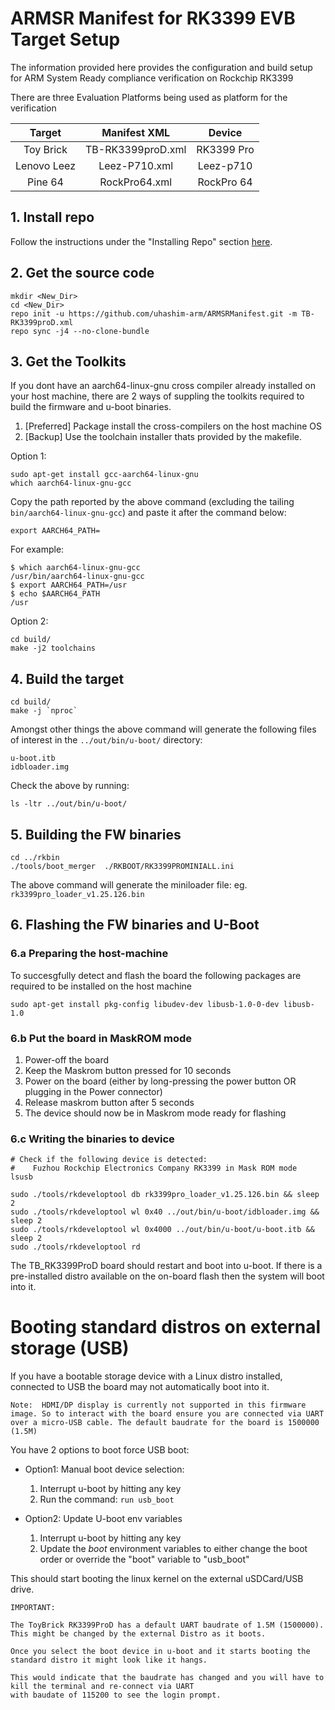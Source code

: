 # ARMSR Manifest for RK3399 EVB Target Setup

The information provided here provides the configuration and build setup for ARM System Ready compliance verification on Rockchip RK3399

There are three Evaluation Platforms being used as platform for the verification

| Target  | Manifest XML  | Device |
| :------------: |:---------------:| :-----:|
| Toy Brick      | TB-RK3399proD.xml | RK3399 Pro |
| Lenovo Leez     | Leez-P710.xml        |  Leez-p710 |
| Pine 64 | RockPro64.xml |    RockPro 64 |


## 1. Install repo
Follow the instructions under the "Installing Repo" section
[here](https://source.android.com/source/downloading.html).

## 2. Get the source code
```
mkdir <New_Dir>
cd <New_Dir>
repo init -u https://github.com/uhashim-arm/ARMSRManifest.git -m TB-RK3399proD.xml 
repo sync -j4 --no-clone-bundle
```

## 3. Get the Toolkits 
If you dont have an aarch64-linux-gnu cross compiler already installed on your host machine, there are 2 ways of suppling the toolkits required to build the firmware and u-boot binaries. 

1. [Preferred] Package install the cross-compilers on the host machine OS
2. [Backup] Use the toolchain installer thats provided by the makefile.

Option 1: 

```
sudo apt-get install gcc-aarch64-linux-gnu
which aarch64-linux-gnu-gcc
```
Copy the path reported by the above command (excluding the tailing `bin/aarch64-linux-gnu-gcc`) and paste it after the command below:

```
export AARCH64_PATH=
```
For example: 

```
$ which aarch64-linux-gnu-gcc 
/usr/bin/aarch64-linux-gnu-gcc
$ export AARCH64_PATH=/usr
$ echo $AARCH64_PATH
/usr
```

Option 2: 

```
cd build/
make -j2 toolchains
```

## 4. Build the target
```
cd build/
make -j `nproc`
```
Amongst other things the above command will generate the following files of interest in the `../out/bin/u-boot/` directory:

```
u-boot.itb
idbloader.img
```
Check the above by running: 
```
ls -ltr ../out/bin/u-boot/
```



## 5. Building the FW binaries
```
cd ../rkbin
./tools/boot_merger  ./RKBOOT/RK3399PROMINIALL.ini
```
The above command will generate the miniloader file: eg. `rk3399pro_loader_v1.25.126.bin`

## 6. Flashing the FW binaries and U-Boot

### 6.a Preparing the host-machine
To succesgfully detect and flash the board the following packages are required to be installed on the host machine

```
sudo apt-get install pkg-config libudev-dev libusb-1.0-0-dev libusb-1.0 
```


### 6.b Put the board in MaskROM mode 
1. Power-off the board
2. Keep the Maskrom button pressed for 10 seconds
3. Power on the board (either by long-pressing the power button OR plugging in the Power connector)
4. Release maskrom button after 5 seconds
5. The device should now be in Maskrom mode ready for flashing


### 6.c Writing the binaries to device 
```
# Check if the following device is detected:
#    Fuzhou Rockchip Electronics Company RK3399 in Mask ROM mode
lsusb 

sudo ./tools/rkdeveloptool db rk3399pro_loader_v1.25.126.bin && sleep 2
sudo ./tools/rkdeveloptool wl 0x40 ../out/bin/u-boot/idbloader.img && sleep 2
sudo ./tools/rkdeveloptool wl 0x4000 ../out/bin/u-boot/u-boot.itb && sleep 2
sudo ./tools/rkdeveloptool rd
```

The TB_RK3399ProD board should restart and boot into u-boot. If there is a pre-installed distro available on the on-board flash then the system will boot into it.


# Booting standard distros on external storage (USB)

If you have a bootable storage device with a Linux distro installed, connected to USB the board may not automatically boot into it. 

`
Note: 
HDMI/DP display is currently not supported in this firmware image. So to interact with the board ensure you are connected via UART over a micro-USB cable.
The default baudrate for the board is 1500000 (1.5M) 
`

You have 2 options to boot force USB boot: 

* Option1: Manual boot device selection: 
   1. Interrupt u-boot by hitting any key
   2. Run the command: 
   `run usb_boot`

* Option2: Update U-boot env variables 
   1. Interrupt u-boot by hitting any key
   2. Update the *boot* environment variables to either change the boot order or override the "boot" variable to "usb_boot"

This should start booting the linux kernel on the external uSDCard/USB drive. 

```
IMPORTANT: 

The ToyBrick RK3399ProD has a default UART baudrate of 1.5M (1500000). 
This might be changed by the external Distro as it boots.

Once you select the boot device in u-boot and it starts booting the standard distro it might look like it hangs.

This would indicate that the baudrate has changed and you will have to kill the terminal and re-connect via UART 
with baudate of 115200 to see the login prompt.

```




